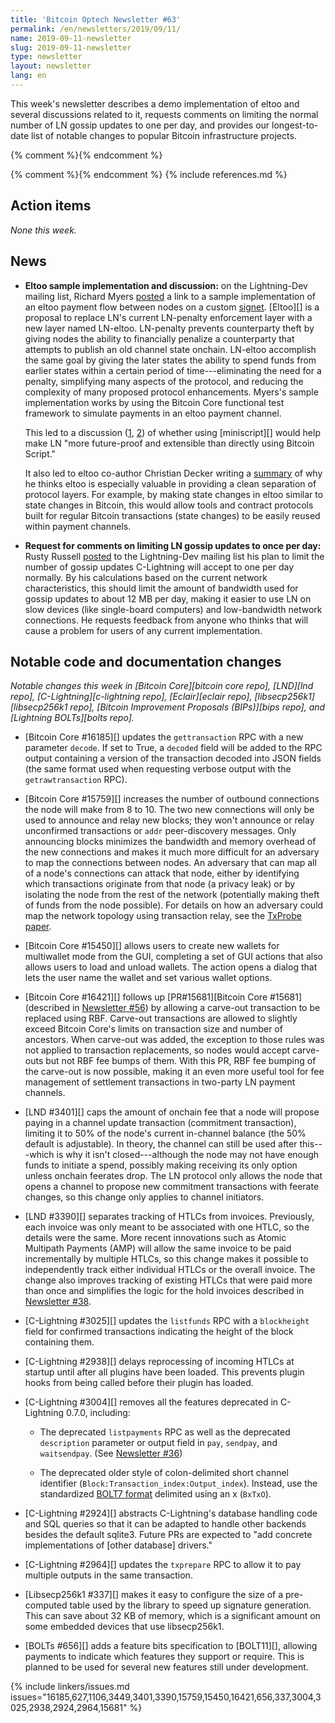 ```yaml
---
title: 'Bitcoin Optech Newsletter #63'
permalink: /en/newsletters/2019/09/11/
name: 2019-09-11-newsletter
slug: 2019-09-11-newsletter
type: newsletter
layout: newsletter
lang: en
---
```

This week's newsletter describes a demo implementation of eltoo and
several discussions related to it, requests comments on limiting the
normal number of LN gossip updates to one per day, and provides our
longest-to-date list of notable changes to popular Bitcoin
infrastructure projects.

{% comment %}<!-- evidence for being "longest-ever":
    find _posts/en/newsletters/ -type f | while read file ; do echo -n "$file "; sed -n '/^## Notable code/,${/^## [^\(Notable\)]/Q; /linkers\/issues.md/Q; p}' $file | wc -l ; done | sort -n -k2 | tail
-->{% endcomment %}

{% comment %}<!-- include references.md below the fold but above any Jekyll/Liquid variables-->{% endcomment %}
{% include references.md %}

## Action items

*None this week.*

## News

- **Eltoo sample implementation and discussion:** on the
 Lightning-Dev mailing list, Richard Myers [posted][eltoo sample] a link
 to a sample implementation of an eltoo payment flow between nodes on a
 custom [signet][].  [Eltoo][] is a proposal to replace LN's current
 LN-penalty enforcement layer with a new layer named LN-eltoo.
 LN-penalty prevents counterparty theft by giving nodes the ability to
 financially penalize a counterparty that attempts to publish an old
 channel state onchain.  LN-eltoo accomplish the same goal by giving the
 later states the ability to spend funds from earlier states within a
 certain period of time---eliminating the need for a penalty, simplifying
 many aspects of the protocol, and reducing
 the complexity of many proposed protocol enhancements.  Myers's sample
 implementation works by using the Bitcoin Core functional test
 framework to simulate payments in an eltoo payment channel.

    This led to a discussion ([1][eltoo ms 1], [2][eltoo ms 2]) of
    whether using [miniscript][] would help make LN "more future-proof
    and extensible than directly using Bitcoin Script."

    It also led to eltoo co-author Christian Decker writing a
    [summary][eltoo summary] of why he thinks eltoo is especially
    valuable in providing a clean separation of protocol layers.  For
    example, by making state changes in eltoo similar to state changes
    in Bitcoin, this would allow tools and contract protocols built for
    regular Bitcoin transactions (state changes) to be easily reused
    within payment channels.

- **Request for comments on limiting LN gossip updates to once per day:**
  Rusty Russell [posted][less gossip] to the Lightning-Dev
  mailing list his plan to limit the number of gossip updates
  C-Lightning will accept to one per day normally.  By his calculations
  based on the current network characteristics, this should limit the
  amount of bandwidth used for gossip updates to about 12 MB per day,
  making it easier to use LN on slow devices (like single-board
  computers) and low-bandwidth network connections.  He requests
  feedback from anyone who thinks that will cause a problem for users of
  any current implementation.

## Notable code and documentation changes

*Notable changes this week in [Bitcoin Core][bitcoin core repo],
[LND][lnd repo], [C-Lightning][c-lightning repo], [Eclair][eclair repo],
[libsecp256k1][libsecp256k1 repo], [Bitcoin Improvement Proposals
(BIPs)][bips repo], and [Lightning BOLTs][bolts repo].*

- [Bitcoin Core #16185][] updates the `gettransaction` RPC with a new parameter
  `decode`.  If set to True, a `decoded` field will be added to the RPC
  output containing a version of the transaction decoded into JSON fields
  (the same format used when requesting verbose output with the
  `getrawtransaction` RPC).

- [Bitcoin Core #15759][] increases the number of outbound connections
  the node will make from 8 to 10.  The two new connections will only be
  used to announce and relay new blocks; they won't announce or relay
  unconfirmed transactions or `addr` peer-discovery messages.  Only
  announcing blocks minimizes the bandwidth and memory overhead of the
  new connections and makes it much more difficult for an adversary to map
  the connections between nodes. An adversary that can map all of a node's
  connections can attack that node, either by identifying which transactions
  originate from that node (a privacy leak) or by isolating the node from
  the rest of the network (potentially making theft of funds from the node
  possible). For details on how an adversary could map the network topology
  using transaction relay, see the [TxProbe paper][].

- [Bitcoin Core #15450][] allows users to create new wallets for
  multiwallet mode from the GUI, completing a set of GUI actions that
  also allows users to load and unload wallets.  The action opens a
  dialog that lets the user name the wallet and set various wallet
  options.

- [Bitcoin Core #16421][] follows up [PR#15681][Bitcoin Core #15681]
  (described in [Newsletter #56][carve-out]) by allowing a carve-out
  transaction to be replaced using RBF.  Carve-out transactions are
  allowed to slightly exceed Bitcoin Core's limits on transaction size
  and number of ancestors.  When carve-out was added, the exception to
  those rules was not applied to transaction replacements, so nodes
  would accept carve-outs but not RBF fee bumps of them.  With this PR,
  RBF fee bumping of the carve-out is now possible, making it an even
  more useful tool for fee management of settlement transactions in
  two-party LN payment channels.

- [LND #3401][] caps the amount of onchain fee that a node will propose
  paying in a channel update transaction (commitment transaction),
  limiting it to 50% of the node's current in-channel balance (the 50%
  default is adjustable).  In theory, the channel can still be used
  after this---which is why it isn't closed---although the node may not
  have enough funds to initiate a spend, possibly making receiving its
  only option unless onchain feerates drop.
  The LN protocol only allows the node that opens a channel to propose new
  commitment transactions with feerate changes, so this change only
  applies to channel initiators.

- [LND #3390][] separates tracking of HTLCs from invoices.  Previously,
  each invoice was only meant to be associated with one HTLC, so the
  details were the same.  More recent innovations such as Atomic
  Multipath Payments (AMP) will allow the same invoice to be paid
  incrementally by multiple HTLCs, so this change makes it possible to
  independently track either individual HTLCs or the overall invoice.
  The change also improves tracking of existing HTLCs that were paid
  more than once and simplifies the logic for the hold invoices
  described in [Newsletter #38][lnd hold invoices].

- [C-Lightning #3025][] updates the `listfunds` RPC with a `blockheight`
  field for confirmed transactions indicating the height of the block
  containing them.

- [C-Lightning #2938][] delays reprocessing of incoming HTLCs at
  startup until after all plugins have been loaded.  This prevents
  plugin hooks from being called before their plugin has loaded.

- [C-Lightning #3004][] removes all the features deprecated in
  C-Lightning 0.7.0, including:

    - The deprecated `listpayments` RPC as well as the deprecated
      `description` parameter or output field in `pay`, `sendpay`, and
      `waitsendpay`.  (See [Newsletter #36][listpayments deprecated])

    - The deprecated older style of colon-delimited short channel
      identifier (`Block:Transaction_index:Output_index`).  Instead, use
      the standardized [BOLT7 format][] delimited using an x
      (`BxTxO`).

- [C-Lightning #2924][] abstracts C-Lightning's database handling code
  and SQL queries so that it can be adapted to handle other backends
  besides the default sqlite3.  Future PRs are expected to "add concrete
  implementations of [other database] drivers."

- [C-Lightning #2964][] updates the `txprepare` RPC to allow it to pay
  multiple outputs in the same transaction.

- [Libsecp256k1 #337][] makes it easy to configure the size of a
  pre-computed table used by the library to speed up signature
  generation.  This can save about 32 KB of memory, which is a
  significant amount on some embedded devices that use libsecp256k1.

- [BOLTs #656][] adds a feature bits specification to [BOLT11][],
  allowing payments to indicate which features they support or require.
  This is planned to be used for several new features still under
  development.

{% include linkers/issues.md issues="16185,627,1106,3449,3401,3390,15759,15450,16421,656,337,3004,3025,2938,2924,2964,15681" %}

[bolt7 format]: https://github.com/lightningnetwork/lightning-rfc/blob/master/07-routing-gossip.md#definition-of-short_channel_id
[lnd hold invoices]: {{news38}}#lnd-2022
[listpayments deprecated]: {{news36}}#c-lightning-2382
[carve-out]: {{news56}}#bitcoin-core-15681
[eltoo sample]: https://lists.linuxfoundation.org/pipermail/lightning-dev/2019-September/002131.html
[eltoo ms 1]: https://lists.linuxfoundation.org/pipermail/lightning-dev/2019-September/002132.html
[eltoo ms 2]: https://lists.linuxfoundation.org/pipermail/lightning-dev/2019-September/002135.html
[eltoo summary]: https://lists.linuxfoundation.org/pipermail/lightning-dev/2019-September/002136.html
[signet]: https://en.bitcoin.it/wiki/Signet
[less gossip]: https://lists.linuxfoundation.org/pipermail/lightning-dev/2019-September/002134.html
[txprobe paper]: https://arxiv.org/pdf/1812.00942.pdf
